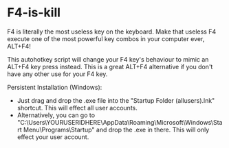 # F4-is-kill
F4 is literally the most useless key on the keyboard. Make that useless F4 execute one of the most powerful key combos in your computer ever, ALT+F4!

This autohotkey script will change your F4 key's behaviour to mimic an ALT+F4 key press instead. This is a great ALT+F4 alternative if you don't have any other use for your F4 key.

Persistent Installation (Windows):
- Just drag and drop the .exe file into the "Startup Folder (allusers).lnk" shortcut. This will effect all user accounts.
- Alternatively, you can go to "C:\Users\YOURUSERIDHERE\AppData\Roaming\Microsoft\Windows\Start Menu\Programs\Startup" and drop the .exe in there. This will only effect your user account.
